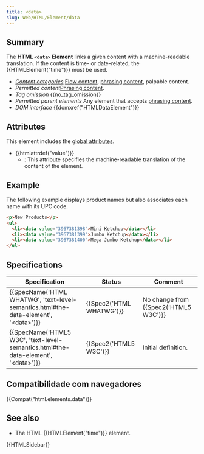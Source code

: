 ```yaml
---
title: <data>
slug: Web/HTML/Element/data
---
```


## Summary

The **HTML `<data>` Element** links a given content with a machine-readable translation. If the content is time- or date-related, the {{HTMLElement("time")}} must be used.

- _[Content categories](/pt-BR/docs/HTML/Content_categories)_ [Flow content](/pt-BR/docs/HTML/Content_categories#Flow_content), [phrasing content](/pt-BR/docs/HTML/Content_categories#Phrasing_content), palpable content.
- _Permitted content_[Phrasing content](/pt-BR/docs/HTML/Content_categories#Phrasing_content).
- _Tag omission_ {{no_tag_omission}}
- _Permitted parent elements_ Any element that accepts [phrasing content](/pt-BR/docs/HTML/Content_categories#Phrasing_content).
- _DOM interface_ {{domxref("HTMLDataElement")}}

## Attributes

This element includes the [global attributes](/pt-BR/docs/HTML/Global_attributes).

- {{htmlattrdef("value")}}
  - : This attribute specifies the machine-readable translation of the content of the element.

## Example

The following example displays product names but also associates each name with its UPC code.

```html
<p>New Products</p>
<ul>
  <li><data value="3967381398">Mini Ketchup</data></li>
  <li><data value="3967381399">Jumbo Ketchup</data></li>
  <li><data value="3967381400">Mega Jumbo Ketchup</data></li>
</ul>
```

## Specifications

| Specification                                                                             | Status                   | Comment                               |
| ----------------------------------------------------------------------------------------- | ------------------------ | ------------------------------------- |
| {{SpecName('HTML WHATWG', 'text-level-semantics.html#the-data-element', '&lt;data&gt;')}} | {{Spec2('HTML WHATWG')}} | No change from {{Spec2('HTML5 W3C')}} |
| {{SpecName('HTML5 W3C', 'text-level-semantics.html#the-data-element', '&lt;data&gt;')}}   | {{Spec2('HTML5 W3C')}}   | Initial definition.                   |

## Compatibilidade com navegadores

{{Compat("html.elements.data")}}

## See also

- The HTML {{HTMLElement("time")}} element.

{{HTMLSidebar}}
